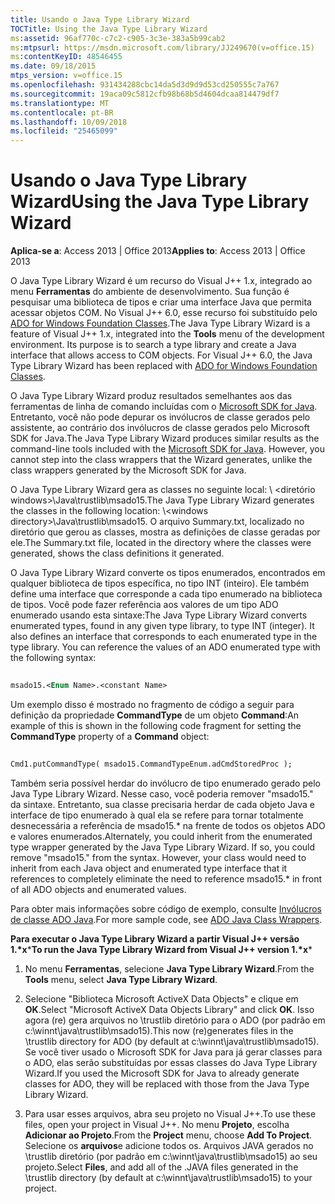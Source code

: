 ```yaml
---
title: Usando o Java Type Library Wizard
TOCTitle: Using the Java Type Library Wizard
ms:assetid: 96af770c-c7c2-c905-3c3e-383a5b99cab2
ms:mtpsurl: https://msdn.microsoft.com/library/JJ249670(v=office.15)
ms:contentKeyID: 48546455
ms.date: 09/18/2015
mtps_version: v=office.15
ms.openlocfilehash: 931434288cbc14da5d3d9d9d53cd250555c7a767
ms.sourcegitcommit: 19aca09c5812cfb98b68b5d4604dcaa814479df7
ms.translationtype: MT
ms.contentlocale: pt-BR
ms.lasthandoff: 10/09/2018
ms.locfileid: "25465099"
---
```

# <a name="using-the-java-type-library-wizard"></a><span data-ttu-id="d8b6f-102">Usando o Java Type Library Wizard</span><span class="sxs-lookup"><span data-stu-id="d8b6f-102">Using the Java Type Library Wizard</span></span>


<span data-ttu-id="d8b6f-103">**Aplica-se a**: Access 2013 | Office 2013</span><span class="sxs-lookup"><span data-stu-id="d8b6f-103">**Applies to**: Access 2013 | Office 2013</span></span>

<span data-ttu-id="d8b6f-p101">O Java Type Library Wizard é um recurso do Visual J++ 1.x, integrado ao menu **Ferramentas** do ambiente de desenvolvimento. Sua função é pesquisar uma biblioteca de tipos e criar uma interface Java que permita acessar objetos COM. No Visual J++ 6.0, esse recurso foi substituído pelo [ADO for Windows Foundation Classes](ado-wfc-programming.md).</span><span class="sxs-lookup"><span data-stu-id="d8b6f-p101">The Java Type Library Wizard is a feature of Visual J++ 1.x, integrated into the **Tools** menu of the development environment. Its purpose is to search a type library and create a Java interface that allows access to COM objects. For Visual J++ 6.0, the Java Type Library Wizard has been replaced with [ADO for Windows Foundation Classes](ado-wfc-programming.md).</span></span>

<span data-ttu-id="d8b6f-p102">O Java Type Library Wizard produz resultados semelhantes aos das ferramentas de linha de comando incluídas com o [Microsoft SDK for Java](using-the-microsoft-sdk-for-java.md). Entretanto, você não pode depurar os invólucros de classe gerados pelo assistente, ao contrário dos invólucros de classe gerados pelo Microsoft SDK for Java.</span><span class="sxs-lookup"><span data-stu-id="d8b6f-p102">The Java Type Library Wizard produces similar results as the command-line tools included with the [Microsoft SDK for Java](using-the-microsoft-sdk-for-java.md). However, you cannot step into the class wrappers that the Wizard generates, unlike the class wrappers generated by the Microsoft SDK for Java.</span></span>

<span data-ttu-id="d8b6f-109">O Java Type Library Wizard gera as classes no seguinte local: \\ \<diretório windows\>\\Java\\trustlib\\msado15.</span><span class="sxs-lookup"><span data-stu-id="d8b6f-109">The Java Type Library Wizard generates the classes in the following location: \\\<windows directory\>\\Java\\trustlib\\msado15.</span></span> <span data-ttu-id="d8b6f-110">O arquivo Summary.txt, localizado no diretório que gerou as classes, mostra as definições de classe geradas por ele.</span><span class="sxs-lookup"><span data-stu-id="d8b6f-110">The Summary.txt file, located in the directory where the classes were generated, shows the class definitions it generated.</span></span>

<span data-ttu-id="d8b6f-p104">O Java Type Library Wizard converte os tipos enumerados, encontrados em qualquer biblioteca de tipos específica, no tipo INT (inteiro). Ele também define uma interface que corresponde a cada tipo enumerado na biblioteca de tipos. Você pode fazer referência aos valores de um tipo ADO enumerado usando esta sintaxe:</span><span class="sxs-lookup"><span data-stu-id="d8b6f-p104">The Java Type Library Wizard converts enumerated types, found in any given type library, to type INT (integer). It also defines an interface that corresponds to each enumerated type in the type library. You can reference the values of an ADO enumerated type with the following syntax:</span></span>

```vb 
 
msado15.<Enum Name>.<constant Name> 
```

<span data-ttu-id="d8b6f-114">Um exemplo disso é mostrado no fragmento de código a seguir para definição da propriedade **CommandType** de um objeto **Command**:</span><span class="sxs-lookup"><span data-stu-id="d8b6f-114">An example of this is shown in the following code fragment for setting the **CommandType** property of a **Command** object:</span></span>

```vb 
 
Cmd1.putCommandType( msado15.CommandTypeEnum.adCmdStoredProc ); 
```

<span data-ttu-id="d8b6f-p105">Também seria possível herdar do invólucro de tipo enumerado gerado pelo Java Type Library Wizard. Nesse caso, você poderia remover "msado15." da sintaxe. Entretanto, sua classe precisaria herdar de cada objeto Java e interface de tipo enumerado à qual ela se refere para tornar totalmente desnecessária a referência de msado15.\* na frente de todos os objetos ADO e valores enumerados.</span><span class="sxs-lookup"><span data-stu-id="d8b6f-p105">Alternately, you could inherit from the enumerated type wrapper generated by the Java Type Library Wizard. If so, you could remove "msado15." from the syntax. However, your class would need to inherit from each Java object and enumerated type interface that it references to completely eliminate the need to reference msado15.\* in front of all ADO objects and enumerated values.</span></span>

<span data-ttu-id="d8b6f-119">Para obter mais informações sobre código de exemplo, consulte [Invólucros de classe ADO Java](ado-java-class-wrappers.md).</span><span class="sxs-lookup"><span data-stu-id="d8b6f-119">For more sample code, see [ADO Java Class Wrappers](ado-java-class-wrappers.md).</span></span>

<span data-ttu-id="d8b6f-120">**Para executar o Java Type Library Wizard a partir Visual J++ versão 1.\*x**\*</span><span class="sxs-lookup"><span data-stu-id="d8b6f-120">**To run the Java Type Library Wizard from Visual J++ version 1.\*x**\*</span></span>

1.  <span data-ttu-id="d8b6f-121">No menu **Ferramentas**, selecione **Java Type Library Wizard**.</span><span class="sxs-lookup"><span data-stu-id="d8b6f-121">From the **Tools** menu, select **Java Type Library Wizard**.</span></span>

2.  <span data-ttu-id="d8b6f-122">Selecione "Biblioteca Microsoft ActiveX Data Objects" e clique em **OK**.</span><span class="sxs-lookup"><span data-stu-id="d8b6f-122">Select "Microsoft ActiveX Data Objects Library" and click **OK**.</span></span> <span data-ttu-id="d8b6f-123">Isso agora (re) gera arquivos no \\trustlib diretório para o ADO (por padrão em c:\\winnt\\java\\trustlib\\msado15).</span><span class="sxs-lookup"><span data-stu-id="d8b6f-123">This now (re)generates files in the \\trustlib directory for ADO (by default at c:\\winnt\\java\\trustlib\\msado15).</span></span> <span data-ttu-id="d8b6f-124">Se você tiver usado o Microsoft SDK for Java para já gerar classes para o ADO, elas serão substituídas por essas classes do Java Type Library Wizard.</span><span class="sxs-lookup"><span data-stu-id="d8b6f-124">If you used the Microsoft SDK for Java to already generate classes for ADO, they will be replaced with those from the Java Type Library Wizard.</span></span>

3.  <span data-ttu-id="d8b6f-125">Para usar esses arquivos, abra seu projeto no Visual J++.</span><span class="sxs-lookup"><span data-stu-id="d8b6f-125">To use these files, open your project in Visual J++.</span></span> <span data-ttu-id="d8b6f-126">No menu **Projeto**, escolha **Adicionar ao Projeto**.</span><span class="sxs-lookup"><span data-stu-id="d8b6f-126">From the **Project** menu, choose **Add To Project**.</span></span> <span data-ttu-id="d8b6f-127">Selecione os **arquivos**e adicione todos os. Arquivos JAVA gerados no \\trustlib diretório (por padrão em c:\\winnt\\java\\trustlib\\msado15) ao seu projeto.</span><span class="sxs-lookup"><span data-stu-id="d8b6f-127">Select **Files**, and add all of the .JAVA files generated in the \\trustlib directory (by default at c:\\winnt\\java\\trustlib\\msado15) to your project.</span></span>

